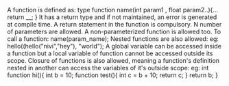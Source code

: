 A function is defined as: type function name(int param1 , float param2..){... return __; }
It has a return type and if not maintained, an error is generated at compile time.
A return statement in the function is compulsory. 
N number of parameters are allowed. A non-parameterized function is allowed too.
To call a function: name(param_name);
Nested functions are also allowed: eg: hello((hello("nivi","hey"), "world");
A global variable can be accessed inside a function but a local variable of function cannot be accessed outside its scope.
Closure of functions is also allowed, meaning a function's definition nested in another can access the variables of it's outside scope: eg:
  int function hi(){ 
    int b = 10;
    function test(){
      int c = b + 10;
      return c;
      }
    return b;
  }


  
